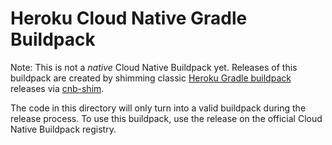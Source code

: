 #  Heroku Cloud Native Gradle Buildpack

Note: This is not a _native_ Cloud Native Buildpack yet. Releases of this buildpack are created by shimming classic
[Heroku Gradle buildpack](https://github.com/heroku/heroku-buildpack-gradle) releases via
[cnb-shim](https://github.com/heroku/cnb-shim).

The code in this directory will only turn into a valid buildpack during the release process. To use this buildpack, use
the release on the official Cloud Native Buildpack registry.
